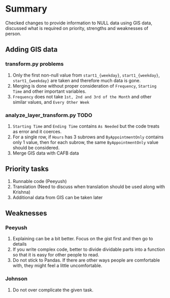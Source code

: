 # Summary

Checked changes to provide information to NULL data using GIS data, discussed what is required on priority, strengths and weaknesses of person.

## Adding GIS data
### transform.py problems
1. Only the first non-null value from `start1_{weekday}`, `start1_{weekday}`, `start1_{weekday}` are taken and therefore much data is gone.
2. Merging is done without proper consideration of `Frequency`, `Starting Time` and other important variables.
3. `Frequency` does not take `1st, 2nd and 3rd of the Month` and other similar values, and `Every Other Week`

### analyze_layer_transform.py TODO
1. `Starting Time` and `Ending Time` contains `As Needed` but the code treats as error and it coerces.
2. For a single row, if `Hours` has 3 subrows and `ByAppointmentOnly` contains only 1 value, then for each subrow, the same `ByAppointmentOnly` value should be considered.
3. Merge GIS data with CAFB data

## Priority tasks
1. Runnable code (Peeyush)
2. Translation (Need to discuss when translation should be used along with Krishna)
3. Additional data from GIS can be taken later

## Weaknesses
### Peeyush
1. Explaining can be a bit better. Focus on the gist first and then go to details
2. If you write complex code, better to divide dividable parts into a function so that it is easy for other people to read.
3. Do not stick to Pandas. If there are other ways people are comfortable with, they might feel a little uncomfortable.

### Johnson
1. Do not over complicate the given task.
